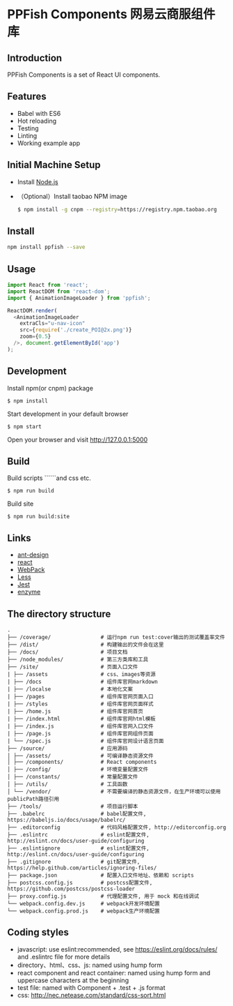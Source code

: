 # PPFish Components 网易云商服组件库

## Introduction

PPFish Components is a set of React UI components.

## Features

- Babel with ES6
- Hot reloading
- Testing
- Linting
- Working example app

## Initial Machine Setup

- Install [Node.js](https://nodejs.org/en/)
- （Optional）Install taobao NPM image

   ```bash
   $ npm install -g cnpm --registry=https://registry.npm.taobao.org
   ```

## Install

```bash
npm install ppfish --save
```

## Usage

```js
import React from 'react';
import ReactDOM from 'react-dom';
import { AnimationImageLoader } from 'ppfish';

ReactDOM.render(
  <AnimationImageLoader
    extraCls="u-nav-icon"
    src={require('./create_POI@2x.png')}
    zoom={0.5}
  />, document.getElementById('app')
);

```

## Development

  Install npm(or cnpm) package
  ```
  $ npm install
  ```
  
  Start development in your default browser
  ```
  $ npm start
  ```
  
Open your browser and visit http://127.0.0.1:5000

## Build

  Build scripts ``````and css etc.
  ```
  $ npm run build
  ```

  Build site
  ```
  $ npm run build:site
  ```

## Links

- [ant-design](http://ant.design/)
- [react](https://github.com/facebook/react)
- [WebPack](http://webpack.github.io/docs/)
- [Less](https://github.com/less/less.js)
- [Jest](https://facebook.github.io/jest/)
- [enzyme](https://github.com/airbnb/enzyme/blob/master/docs/api/mount.md)


## The directory structure

```
.
├── /coverage/                # 运行npm run test:cover输出的测试覆盖率文件
├── /dist/                    # 构建输出的文件会在这里
├── /docs/                    # 项目文档
├── /node_modules/            # 第三方类库和工具
├── /site/                    # 页面入口文件
| ├── /assets                 # css、images等资源
| ├── /docs                   # 组件库官网markdown
| ├── /localse                # 本地化文案
| ├── /pages                  # 组件库官网页面入口
| ├── /styles                 # 组件库官网页面样式
| ├── /home.js                # 组件库官网首页
| ├── /index.html             # 组件库官网html模板
| ├── /index.js               # 组件库官网入口文件
| ├── /page.js                # 组件库官网组件页面
| └── /spec.js                # 组件库官网设计语言页面
├── /source/                  # 应用源码
│ ├── /assets/                # 可编译静态资源文件
│ ├── /components/            # React components
│ ├── /config/                # 环境变量配置文件
│ ├── /constants/             # 常量配置文件
│ ├── /utils/                 # 工具函数
│ └── /vendor/                # 不需要编译的静态资源文件，在生产环境可以使用publicPath路径引用
├── /tools/                   # 项目运行脚本
├── .babelrc                  # babel配置文件, https://babeljs.io/docs/usage/babelrc/
├── .editorconfig             # 代码风格配置文件, http://editorconfig.org
├── .eslintrc                 # eslint配置文件, http://eslint.cn/docs/user-guide/configuring
├── .eslintignore             # eslint配置文件, http://eslint.cn/docs/user-guide/configuring
├── .gitignore                # git配置文件, https://help.github.com/articles/ignoring-files/
├── package.json              # 配置入口文件地址、依赖和 scripts
├── postcss.config.js         # postcss配置文件, https://github.com/postcss/postcss-loader
├── proxy.config.js           # 代理配置文件, 用于 mock 和在线调试
└── webpack.config.dev.js     # webpack开发环境配置
└── webpack.config.prod.js    # webpack生产环境配置
```

## Coding styles
- javascript: use eslint:recommended, see https://eslint.org/docs/rules/ and .eslintrc file for more details
- directory、html、css、js: named using hump form
- react component and react container: named using hump form and uppercase characters at the beginning
- test file: named with Component + .test + .js format
- css: http://nec.netease.com/standard/css-sort.html
